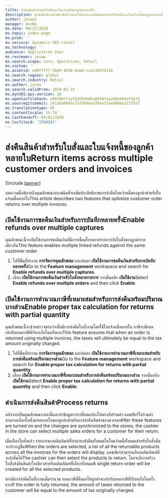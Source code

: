 ```yaml
---
title: ส่งคืนสินค้าสำหรับใบสั่งและใบแจ้งหนี้ของลูกค้าหลายใบ
description: หัวข้อนี้อธิบายถึงฟังก์ชันที่จะช่วยให้สามารถส่งคืนสินค้าสำหรับใบสั่งและใบแจ้งหนี้ของลูกค้าหลายใบใน Dynamics 365 Commerce
author: josaw1
manager: AnnBe
ms.date: 08/27/2020
ms.topic: index-page
ms.prod: ''
ms.service: dynamics-365-retail
ms.technology: ''
audience: Application User
ms.reviewer: josaw
ms.search.scope: Core, Operations, Retail
ms.custom: ''
ms.assetid: ed0f77f7-3609-4330-bebd-ca3134575216
ms.search.region: global
ms.search.industry: Retail
ms.author: josaw
ms.search.validFrom: 2019-01-15
ms.dyn365.ops.version: 10
ms.openlocfilehash: e95f06ffaaf2d250b02a8458faa2d9e0b5ef5631
ms.sourcegitcommit: 241ada0945c72d769eaa70ae35aedbb6a3233fdf
ms.translationtype: HT
ms.contentlocale: th-TH
ms.lasthandoff: 09/02/2020
ms.locfileid: "3760261"
---
```

# <a name="return-items-across-multiple-customer-orders-and-invoices"></a><span data-ttu-id="89331-103">ส่งคืนสินค้าสำหรับใบสั่งและใบแจ้งหนี้ของลูกค้าหลายใบ</span><span class="sxs-lookup"><span data-stu-id="89331-103">Return items across multiple customer orders and invoices</span></span>

[!include [banner](includes/banner.md)]


<span data-ttu-id="89331-104">บทความนี้อธิบายถึงคุณลักษณะสองชนิดที่จะเพิ่มประสิทธิภาพการส่งคืนใบแจ้งหนี้ของลูกค้าสำหรับใบแจ้งหนี้หลายใบ</span><span class="sxs-lookup"><span data-stu-id="89331-104">This article describes two features that optimize customer order returns over multiple invoices.</span></span> 

## <a name="enable-refunds-over-multiple-captures"></a><span data-ttu-id="89331-105">เปิดใช้งานการขอคืนเงินสำหรับการบันทึกหลายครั้ง</span><span class="sxs-lookup"><span data-stu-id="89331-105">Enable refunds over multiple captures</span></span>

<span data-ttu-id="89331-106">คุณลักษณะนี้จะเปิดใช้งานการขอคืนเงินที่มีการเชื่อมโยงหลายรายการกับใบสั่งของลูกค้ารายเดียวกัน</span><span class="sxs-lookup"><span data-stu-id="89331-106">This feature enables multiple linked refunds against the same customer order.</span></span> 

1. <span data-ttu-id="89331-107">ไปที่พื้นที่ทำงาน **การจัดการคุณลักษณะ** และค้นหา **เปิดใช้งานการขอคืนเงินสำหรับการบันทึกหลายครั้ง**</span><span class="sxs-lookup"><span data-stu-id="89331-107">Go to the **Feature management** workspace and search for **Enable refunds over multiple captures**.</span></span>
2. <span data-ttu-id="89331-108">เลือก **เปิดใช้งานการขอคืนเงินสำหรับใบสั่งหลายรายการ** จากนั้นคลิก **เปิดใช้งาน**</span><span class="sxs-lookup"><span data-stu-id="89331-108">Select **Enable refunds over multiple orders** and then click **Enable**.</span></span> 

## <a name="enable-proper-tax-calculation-for-returns-with-partial-quantity"></a><span data-ttu-id="89331-109">เปิดใช้งานการคำนวณภาษีที่เหมาะสมสำหรับการส่งคืนพร้อมปริมาณบางส่วน</span><span class="sxs-lookup"><span data-stu-id="89331-109">Enable proper tax calculation for returns with partial quantity</span></span>

<span data-ttu-id="89331-110">คุณลักษณะนี้จะช่วยตรวจสอบว่าเมื่อมีการส่งคืนใบสั่งงานโดยใช้ใบแจ้งหนี้หลายใบ ภาษีจะมียอดเท่ากับยอดภาษีที่เรียกเก็บในครั้งแรก</span><span class="sxs-lookup"><span data-stu-id="89331-110">This feature ensures that when an order is returned using multiple invoices, the taxes will ultimately be equal to the tax amount originally charged.</span></span> 

1. <span data-ttu-id="89331-111">ไปที่พื้นที่ทำงาน **การจัดการคุณลักษณะ** และค้นหา **เปิดใช้งานการคำนวณภาษีที่เหมาะสมสำหรับการส่งคืนพร้อมปริมาณบางส่วน**</span><span class="sxs-lookup"><span data-stu-id="89331-111">Go to the **Feature management** workspace and search for **Enable proper tax calculation for returns with partial quantity**.</span></span>
2. <span data-ttu-id="89331-112">เลือก **เปิดใช้งานการคำนวณภาษีที่เหมาะสมสำหรับการส่งคืนพร้อมปริมาณบางส่วน** จากนั้นคลิก **เปิดใช้งาน**</span><span class="sxs-lookup"><span data-stu-id="89331-112">Select **Enable proper tax calculation for returns with partial quantity** and then click **Enable**.</span></span> 


## <a name="process-returns"></a><span data-ttu-id="89331-113">ดำเนินการส่งคืนสินค้า</span><span class="sxs-lookup"><span data-stu-id="89331-113">Process returns</span></span>

<span data-ttu-id="89331-114">หลังจากเปิดคุณลักษณะเหล่านี้และทำข้อมูลการเปลี่ยนแปลงให้ตรงกับร้านค้า แคชเชียร์ในร้านค้าสามารถเลือกใบสั่งขายหลายใบของลูกค้าสำหรับการส่งคืนสินค้าของพวกเขา</span><span class="sxs-lookup"><span data-stu-id="89331-114">After these features are turned on and the changes are synchronized to the stores, the cashier in the store can select multiple sales orders for a customer for their return.</span></span>

<span data-ttu-id="89331-115">เมื่อเลือกใบสั่งแล้ว รายการของผลิตภัณฑ์ที่สามารถส่งคืนทั้งหมดในใบแจ้งหนี้ทั้งหมดสำหรับใบสั่งนั้นจะปรากฏขึ้น</span><span class="sxs-lookup"><span data-stu-id="89331-115">When the orders are selected, a list of all the returnable products across all the invoices for the orders will display.</span></span> <span data-ttu-id="89331-116">แคชเชียร์สามารถเลือกผลิตภัณฑ์ที่จะส่งคืนได้</span><span class="sxs-lookup"><span data-stu-id="89331-116">The cashier can then select the products to return.</span></span> <span data-ttu-id="89331-117">โดยจะมีการสร้างใบสั่งส่งคืนสินค้าใบเดียวสำหรับผลิตภัณฑ์ที่เลือกทั้งหมด</span><span class="sxs-lookup"><span data-stu-id="89331-117">A single return order will be created for all the selected products.</span></span>

<span data-ttu-id="89331-118">หากมีการส่งคืนใบสั่งงานเต็มจำนวน ยอดภาษีที่คืนมาให้ลูกค้าจะเท่ากับยอดภาษีที่เรียกเก็บในครั้งแรก</span><span class="sxs-lookup"><span data-stu-id="89331-118">If the order is fully returned, the amount of taxes returned to the customer will be equal to the amount of tax originally charged.</span></span>

